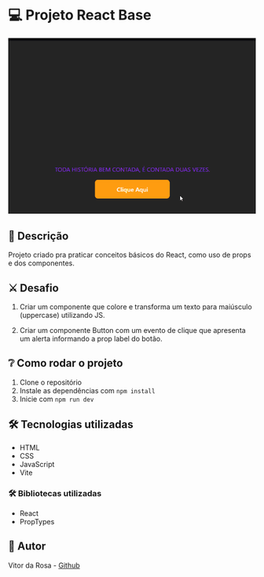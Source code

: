 # 💻 Projeto React Base

![Demostração do projeto](./public/img/project-demo.gif)

## 📖 Descrição

Projeto criado pra praticar conceitos básicos do React, como uso de props e dos componentes.

## ⚔️ Desafio

1. Criar um componente que colore e transforma um texto para maiúsculo (uppercase) utilizando JS.

2. Criar um componente Button com um evento de clique que apresenta um alerta informando a prop label do botão.

## ❔ Como rodar o projeto

1. Clone o repositório
2. Instale as dependências com `npm install`
3. Inicie com `npm run dev`

## 🛠️ Tecnologias utilizadas

- HTML
- CSS
- JavaScript
- Vite

### 🛠️ Bibliotecas utilizadas

- React
- PropTypes

## 👤 Autor

Vitor da Rosa - [Github](https://github.com/vtuRose)
